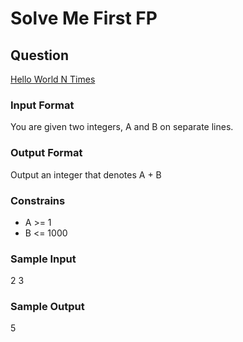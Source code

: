 # Solve Me First FP

## Question
[Hello World N Times](https://www.hackerrank.com/challenges/fp-hello-world-n-times/problem?isFullScreen=true&h_r=next-challenge&h_v=zen)

### Input Format
You are given two integers, A and B on separate lines.

### Output Format
Output an integer that denotes A + B

### Constrains 
- A >= 1
- B <= 1000

### Sample Input
2
3

### Sample Output
5 
